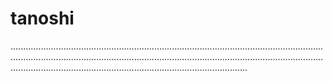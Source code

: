 # tanoshi
......................................................................................................................................................................................................................................................................................................................................................